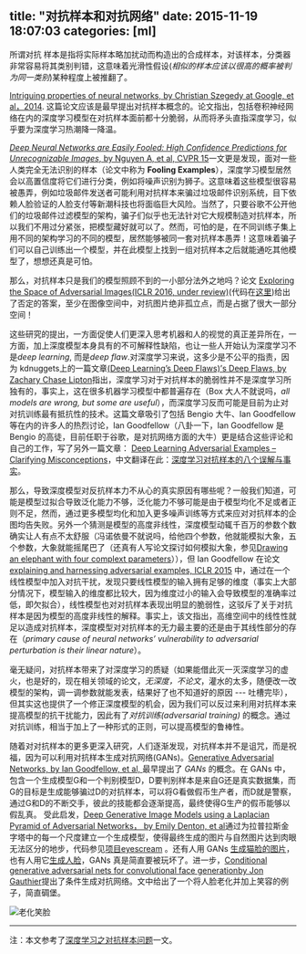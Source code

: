 title: "对抗样本和对抗网络"
date: 2015-11-19 18:07:03
categories: [ml]
---

所谓对抗 样本是指将实际样本略加扰动而构造出的合成样本，对该样本，分类器非常容易将其类别判错，这意味着光滑性假设(*相似的样本应该以很高的概率被判为同一类别*)某种程度上被推翻了。<!--more-->

[Intriguing properties of neural networks, by Christian Szegedy at Google, et al，2014](http://arxiv.org/pdf/1312.6199.pdf). 这篇论文应该是最早提出对抗样本概念的。论文指出，包括卷积神经网络在内的深度学习模型在对抗样本面前都十分脆弱，从而将矛头直指深度学习，似乎要为深度学习热潮降一降温。

[*Deep Neural Networks are Easily Fooled: High Confidence Predictions for Unrecognizable Images*, by Nguyen A, et al, CVPR 15](http://arxiv.org/pdf/1412.1897.pdf)一文更是发现，面对一些人类完全无法识别的样本（论文中称为 **Fooling Examples**），深度学习模型居然会以高置信度将它们进行分类，例如将噪声识别为狮子。这意味着这些模型很容易被愚弄，例如垃圾邮件发送者可能利用对抗样本来骗过垃圾邮件识别系统，目下依赖人脸验证的人脸支付等新潮科技也将面临巨大风险。当然了，只要谷歌不公开他们的垃圾邮件过滤模型的架构，骗子们似乎也无法针对它大规模制造对抗样本，所以我们不用过分紧张，把模型藏好就可以了。然而，可怕的是，在不同训练子集上用不同的架构学习的不同的模型，居然能够被同一套对抗样本愚弄！这意味着骗子们可以自己训练出一个模型，并在此模型上找到一组对抗样本之后就能通吃其他模型了，想想还真是可怕。

那么，对抗样本只是我们的模型照顾不到的一小部分法外之地吗？论文 [Exploring the Space of Adversarial Images(ICLR 2016, under review)](http://arxiv.org/abs/1510.05328)(代码在[这里](https://github.com/tabacof/adversarial))给出了否定的答案，至少在图像空间中，对抗图片绝非孤立点，而是占据了很大一部分空间！

这些研究的提出，一方面促使人们更深入思考机器和人的视觉的真正差异所在，一方面，加上深度模型本身具有的不可解释性缺陷，也让一些人开始认为深度学习不是*deep learning*, 而是*deep flaw*.对深度学习来说，这多少是不公平的指责，因为 kdnuggets上的一篇文章[(Deep Learning’s Deep Flaws)’s Deep Flaws, by Zachary Chase Lipton](http://www.kdnuggets.com/2015/01/deep-learning-flaws-universal-machine-learning.html)指出，深度学习对于对抗样本的脆弱性并不是深度学习所独有的，事实上，这在很多机器学习模型中都普遍存在（Box 大人不就说吗，*all models are wrong, but some are useful*），而深度学习反而可能是目前为止对对抗训练最有抵抗性的技术。这篇文章吸引了包括 Bengio 大牛、Ian Goodfellow 等在内的许多人的热烈讨论，Ian Goodfellow（八卦一下，Ian Goodfellow 是 Bengio 的高徒，目前任职于谷歌，是对抗网络方面的大牛）更是结合这些评论和自己的工作，写了另外一篇文章： [Deep Learning Adversarial Examples – Clarifying Misconceptions](http://www.kdnuggets.com/2015/07/deep-learning-adversarial-examples-misconceptions.html)，中文翻译在此：[深度学习对抗样本的八个误解与事实](http://m.csdn.net/article_pt.html?arcid=2825248)。


那么，导致深度模型对反抗样本力不从心的真实原因有哪些呢？一般我们知道，可能是模型过拟合导致泛化能力不够，泛化能力不够可能是由于模型均化不足或者正则不足，然而，通过更多模型均化和加入更多噪声训练等方式来应对对抗样本的企图均告失败。另外一个猜测是模型的高度非线性，深度模型动辄千百万的参数个数确实让人有点不太舒服（冯诺依曼不就说吗，给他四个参数，他就能模拟大象，五个参数，大象就能摇尾巴了（还真有人写论文探讨如何模拟大象，参见[Drawing an elephant with four complext parameters](https://publications.mpi-cbg.de/Mayer_2010_4314.pdf)）），但 Ian Goodfellow 在论文 [explaining and harnessing adversarial examples, ICLR 2015](http://arxiv.org/pdf/1412.6572.pdf) 中，通过在一个线性模型中加入对抗干扰，发现只要线性模型的输入拥有足够的维度（事实上大部分情况下，模型输入的维度都比较大，因为维度过小的输入会导致模型的准确率过低，即欠拟合），线性模型也对对抗样本表现出明显的脆弱性，这驳斥了关于对抗样本是因为模型的高度非线性的解释。事实上，该文指出，高维空间中的线性性就足以造成对抗样本，深度模型对对抗样本的无力最主要的还是由于其线性部分的存在（*primary cause of neural networks’ vulnerability to adversarial perturbation is their linear nature*）。

毫无疑问，对抗样本带来了对深度学习的质疑（如果能借此灭一灭深度学习的虚火，也是好的，现在相关领域的论文，*无深度，不论文*，灌水的太多，随便改一改模型的架构，调一调参数就能发表，结果好了也不知道好的原因 --- 吐槽完毕），但其实这也提供了一个修正深度模型的机会，因为我们可以反过来利用对抗样本来提高模型的抗干扰能力，因此有了*对抗训练(adversarial training)* 的概念。通过对抗训练，相当于加上了一种形式的正则，可以提高模型的鲁棒性。

随着对对抗样本的更多更深入研究，人们逐渐发现，对抗样本并不是诅咒，而是祝福，因为可以利用对抗样本生成对抗网络(GANs)。[Generative Adversarial Networks, by Ian Goodfellow, et al, ](http://arxiv.org/abs/1406.2661) 最早提出了 *GANs* 的概念。在 GANs 中，包含一个生成模型G和一个判别模型D，D要判别样本是来自G还是真实数据集，而G的目标是生成能够骗过D的对抗样本，可以将G看做假币生产者，而D就是警察，通过G和D的不断交手，彼此的技能都会逐渐提高，最终使得G生产的假币能够以假乱真。
受此启发，[Deep Generative Image Models using a Laplacian Pyramid of Adversarial Networks， by Emily Denton, et al](http://arxiv.org/abs/1506.05751)通过为拉普拉斯金字塔中的每一个尺度建立一个生成模型，使得最终生成的图片与自然图片达到肉眼无法区分的地步，代码参见[项目eyescream](https://github.com/facebook/eyescream) 。还有人用 GANs [生成猫脸的图片](https://github.com/aleju/cat-generator)，也有人用它[生成人脸](http://torch.ch/blog/2015/11/13/gan.html)，GANs 真是简直要被玩坏了。进一步，[Conditional generative adversarial nets for convolutional face generationby Jon Gauthier](http://www.foldl.me/2015/conditional-gans-face-generation/)提出了条件生成对抗网络。文中给出了一个将人脸老化并加上笑容的例子，简直碉堡。

![老化笑脸](oldface.png)

------------------

注：本文参考了[深度学习之对抗样本问题](http://www.infoq.com/cn/news/2015/07/adversarial-examples)一文。
